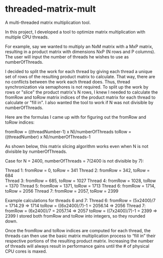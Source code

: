 # threaded-matrix-mult
A multi-threaded matrix multiplication tool.

In this project, I developed a tool to optimize matrix multiplication with multiple CPU threads. 

For example, say we wanted to multiply an NxM matrix with a MxP matrix, resulting in a product matrix with dimensions NxP (N rows and P columns). The user will input the number of threads he wishes to use as numberOfThreads.

I decided to split the work for each thread by giving each thread a unique set of rows of the resulting product matrix to calculate. That way, there are no conflicts between the work each thread does. Thus, thread synchronization via semaphores is not required. To split up the work by rows or "slice" the product matrix's N rows, I knew I needed to calculate the fromRow and toRow matrix indices of the product matrix for each thread to calculate or "fill in". I also wanted the tool to work if N was not divisible by numberOfThreads.

Here are the formulas I came up with for figuring out the fromRow and toRow indices:

fromRow = ((threadNumber-1) x N)/numberOfThreads
toRow = ((threadNumber) x N)/numberOfThreads-1

As shown below, this matrix slicing algorithm works even when N is not divisible by numberOfThreads.

Case for N = 2400, numberOfThreads = 7(2400 is not divisible by 7):

Thread 1: fromRow = 0, toRow = 341 
Thread 2: fromRow = 342, toRow = 684  
Thread 3: fromRow = 685, toRow = 1027
Thread 4: fromRow = 1028, toRow = 1370
Thread 5: fromRow = 1371, toRow = 1713
Thread 6: fromRow = 1714, toRow = 2056
Thread 7: fromRow = 2057, toRow = 2399

Example calculations for threads 6 and 7:
Thread 6: fromRow = (5x2400)/7 = 1714.29 => 1714      toRow = ((6x2400)/7)-1 = 2056.14 => 2056
Thread 7: fromRow = (6x2400)/7 = 2057.14 => 2057      toRow = ((7x2400)/7)-1 = 2399 => 2399
I stored both fromRow and toRow into integers, so they rounded down.

Once the fromRow and toRow indices are computed for each thread, the threads can then use the basic matrix multiplication process to “fill in” their respective portions of the resulting product matrix. Increasing the number of threads will always result in performance gains until the # of physical CPU cores is maxed. 
